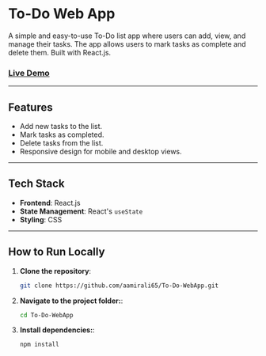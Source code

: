 # To-Do Web App

A simple and easy-to-use To-Do list app where users can add, view, and manage their tasks. The app allows users to mark tasks as complete and delete them. Built with React.js.

### [Live Demo](https://aamirali65.github.io/To-Do-WebApp/)

---

## Features
- Add new tasks to the list.
- Mark tasks as completed.
- Delete tasks from the list.
- Responsive design for mobile and desktop views.

---

## Tech Stack
- **Frontend**: React.js
- **State Management**: React's `useState`
- **Styling**: CSS

---

## How to Run Locally

1. **Clone the repository**:
   ```bash
   git clone https://github.com/aamirali65/To-Do-WebApp.git

2. **Navigate to the project folder:**:
   ```bash
   cd To-Do-WebApp

3. **Install dependencies:**:
   ```bash
   npm install

